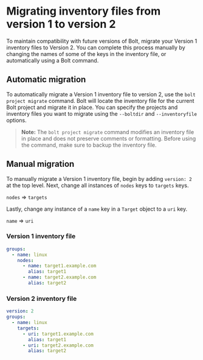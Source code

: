 # Migrating inventory files from version 1 to version 2

To maintain compatibility with future versions of Bolt, migrate your Version 1
inventory files to Version 2. You can complete this process manually by
changing the names of some of the keys in the inventory file, or automatically
using a Bolt command.

## Automatic migration

To automatically migrate a Version 1 inventory file to version 2, use the `bolt
project migrate` command. Bolt will locate the inventory file for the current
Bolt project and migrate it in place. You can specify the projects and inventory
files you want to migrate using the `--boltdir` and `--inventoryfile` options.

> **Note:** The `bolt project migrate` command modifies an inventory file in place and does not preserve comments or formatting. Before using the command, make sure to backup the inventory file.

## Manual migration

To manually migrate a Version 1 inventory file, begin by adding `version: 2` at the top level. Next, change all instances of `nodes` keys to `targets` keys.

`nodes` => `targets`

Lastly, change any instance of a `name` key in a `Target` object to a `uri` key.

`name` => `uri`

### Version 1 inventory file

```yaml
groups:
  - name: linux
    nodes:
      - name: target1.example.com
        alias: target1
      - name: target2.example.com
        alias: target2
```

### Version 2 inventory file

```yaml
version: 2
groups:
  - name: linux
    targets:
      - uri: target1.example.com
        alias: target1
      - uri: target2.example.com
        alias: target2
```
